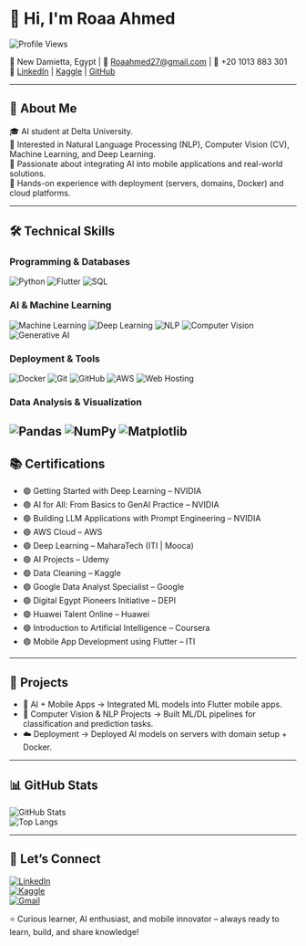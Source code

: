 # 👋 Hi, I'm Roaa Ahmed  

![Profile Views](https://komarev.com/ghpvc/?username=roaa27&color=blue)

📍 New Damietta, Egypt | 📧 [Roaahmed27@gmail.com](mailto:Roaahmed27@gmail.com) | 📱 +20 1013 883 301  
🔗 [LinkedIn](https://www.linkedin.com/in/roaa-ahmed-a760b0282) | [Kaggle](https://www.kaggle.com/roaa27) | [GitHub](https://github.com/roaa27)

---

## 🌟 About Me  
🎓 AI student at Delta University.  
🤖 Interested in Natural Language Processing (NLP), Computer Vision (CV), Machine Learning, and Deep Learning.  
📱 Passionate about integrating AI into mobile applications and real-world solutions.  
🚀 Hands-on experience with deployment (servers, domains, Docker) and cloud platforms.

---
 
## 🛠️ Technical Skills  

### Programming & Databases  
![Python](https://img.shields.io/badge/Python-3776AB?style=flat&logo=python&logoColor=white)
![Flutter](https://img.shields.io/badge/Flutter-02569B?style=flat&logo=flutter&logoColor=white)
![SQL](https://img.shields.io/badge/SQL-4479A1?style=flat&logo=mysql&logoColor=white)
 

### AI & Machine Learning  
![Machine Learning](https://img.shields.io/badge/Machine%20Learning-E34F26?style=flat&logo=tensorflow&logoColor=white)
![Deep Learning](https://img.shields.io/badge/Deep%20Learning-FF6F00?style=flat&logo=pytorch&logoColor=white)
![NLP](https://img.shields.io/badge/NLP-FF4500?style=flat&logo=huggingface&logoColor=white)
![Computer Vision](https://img.shields.io/badge/Computer%20Vision-FF6347?style=flat&logo=opencv&logoColor=white)
![Generative AI](https://img.shields.io/badge/Generative%20AI-DC143C?style=flat&logo=google&logoColor=white)  

### Deployment & Tools  
![Docker](https://img.shields.io/badge/Docker-2496ED?style=flat&logo=docker&logoColor=white)
![Git](https://img.shields.io/badge/Git-F05032?style=flat&logo=git&logoColor=white)
![GitHub](https://img.shields.io/badge/GitHub-181717?style=flat&logo=github&logoColor=white)
![AWS](https://img.shields.io/badge/AWS-FF9900?style=flat&logo=amazonaws&logoColor=white)
![Web Hosting](https://img.shields.io/badge/Web%20Hosting-232F3E?style=flat&logo=vercel&logoColor=white)  

### Data Analysis & Visualization  
![Pandas](https://img.shields.io/badge/Pandas-150458?style=flat&logo=pandas&logoColor=white)
![NumPy](https://img.shields.io/badge/NumPy-013243?style=flat&logo=numpy&logoColor=white)
![Matplotlib](https://img.shields.io/badge/Matplotlib-11557C?style=flat&logo=matplotlib&logoColor=white)
---

## 📚 Certifications  

- 🟢 Getting Started with Deep Learning – NVIDIA  
- 🟢 AI for All: From Basics to GenAI Practice – NVIDIA  
- 🟢 Building LLM Applications with Prompt Engineering – NVIDIA  
- 🟢 AWS Cloud – AWS  
- 🟢 Deep Learning – MaharaTech (ITI | Mooca)  
- 🟢 AI Projects – Udemy  
- 🟢 Data Cleaning – Kaggle  
- 🟢 Google Data Analyst Specialist – Google  
- 🟢 Digital Egypt Pioneers Initiative – DEPI  
- 🟢 Huawei Talent Online – Huawei  
- 🟢 Introduction to Artificial Intelligence – Coursera  
- 🟢 Mobile App Development using Flutter – ITI  

---

## 📌 Projects  

- 📱 AI + Mobile Apps → Integrated ML models into Flutter mobile apps.  
- 🤖 Computer Vision & NLP Projects → Built ML/DL pipelines for classification and prediction tasks.  
- ☁️ Deployment → Deployed AI models on servers with domain setup + Docker.  

---

## 📊 GitHub Stats  

![GitHub Stats](https://github-readme-stats.vercel.app/api?username=roaa27&show_icons=true&theme=tokyonight)  
![Top Langs](https://github-readme-stats.vercel.app/api/top-langs/?username=roaa27&layout=compact&theme=tokyonight)  

---

## 🔗 Let’s Connect  

[![LinkedIn](https://img.shields.io/badge/LinkedIn-blue?logo=linkedin&logoColor=white)](https://www.linkedin.com/in/roaa-ahmed-a760b0282)  
[![Kaggle](https://img.shields.io/badge/Kaggle-20BEFF?logo=kaggle&logoColor=white)](https://www.kaggle.com/roaa27)  
[![Gmail](https://img.shields.io/badge/Gmail-D14836?logo=gmail&logoColor=white)](mailto:Roaahmed27@gmail.com)  

⭐ Curious learner, AI enthusiast, and mobile innovator – always ready to learn, build, and share knowledge!
